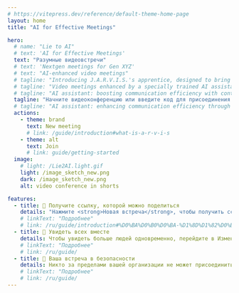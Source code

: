 ```yaml
---
# https://vitepress.dev/reference/default-theme-home-page
layout: home
title: "AI for Effective Meetings"

hero:
  # name: "Lie to AI"
  # text: 'AI for Effective Meetings'
  text: "Разумные видеовстречи"
  # text: 'Nextgen meetings for Gen XYZ'
  # text: "AI-enhanced video meetings"
  # tagline: "Introducing J.A.R.V.I.S.'s apprentice, designed to bring the brilliance of its mentor into your meetings. This AI assistant uses past data to help you reach your goals, providing strategic advice and a focus on concrete outcomes."
  # tagline: "Video meetings enhanced by a specially trained AI assistant"
  # tagline: "AI assistant: boosting communication efficiency with continuous learning."
  tagline: "Начните видеоконференцию или введите код для присоединения."
  # tagline: "AI assistant: enhancing communication efficiency through continuous AI learning during your meetings."
  actions:
    - theme: brand
      text: New meeting
      # link: /guide/introduction#what-is-a-r-v-i-s
    - theme: alt
      text: Join
      # link: guide/getting-started
  image:
    # light: /Lie2AI.light.gif
    light: /image_sketch_new.png
    dark: /image_sketch_new.png
    alt: video conference in shorts

features:
  - title: 🔗 Получите ссылку, которой можно поделиться
    details: "Нажмите <strong>Новая встреча</strong>, чтобы получить ссылку, которую можно отправить людям, с которыми вы хотите встретиться."
    # linkText: "Подробнее"
    # link: /ru/guide/introduction#%D0%BA%D0%B0%D0%BA-%D1%8D%D1%82%D0%BE-%D1%80%D0%B0%D0%B1%D0%BE%D1%82%D0%B0%D0%B5%D1%82.md
  - title: 👥 Увидеть всех вместе
    details: Чтобы увидеть больше людей одновременно, перейдите в Изменить макет в меню Дополнительные параметры.
    # linkText: "Подробнее"
    # link: /ru/guide/
  - title: 🔐 Ваша встреча в безопасности
    details: Никто за пределами вашей организации не может присоединиться к встрече, если его не пригласил или не допустил организатор.
    # linkText: "Подробнее"
    # link: /ru/guide/
---
```

